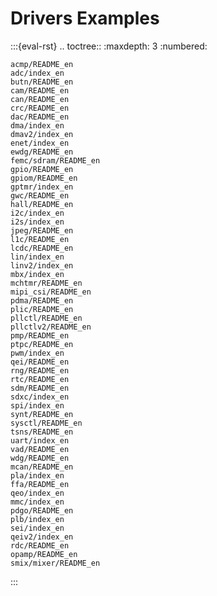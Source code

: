 # Drivers Examples

:::{eval-rst}
.. toctree::
    :maxdepth: 3
    :numbered:

    acmp/README_en
    adc/index_en
    butn/README_en
    cam/README_en
    can/README_en
    crc/README_en
    dac/README_en
    dma/index_en
    dmav2/index_en
    enet/index_en
    ewdg/README_en
    femc/sdram/README_en
    gpio/README_en
    gpiom/README_en
    gptmr/index_en
    gwc/README_en
    hall/README_en
    i2c/index_en
    i2s/index_en
    jpeg/README_en
    l1c/README_en
    lcdc/README_en
    lin/index_en
    linv2/index_en
    mbx/index_en
    mchtmr/README_en
    mipi_csi/README_en
    pdma/README_en
    plic/README_en
    pllctl/README_en
    pllctlv2/README_en
    pmp/README_en
    ptpc/README_en
    pwm/index_en
    qei/README_en
    rng/README_en
    rtc/README_en
    sdm/README_en
    sdxc/index_en
    spi/index_en
    synt/README_en
    sysctl/README_en
    tsns/README_en
    uart/index_en
    vad/README_en
    wdg/README_en
    mcan/README_en
    pla/index_en
    ffa/README_en
    qeo/index_en
    mmc/index_en
    pdgo/README_en
    plb/index_en
    sei/index_en
    qeiv2/index_en
    rdc/README_en
    opamp/README_en
    smix/mixer/README_en
:::
